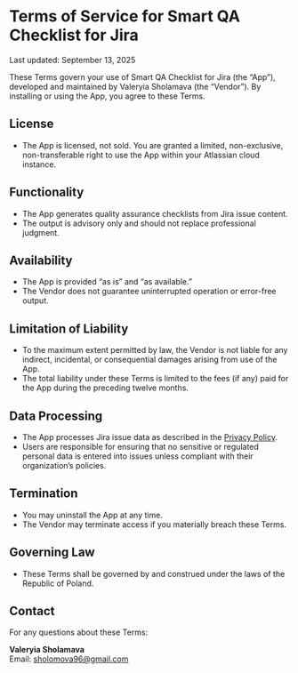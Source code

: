 # Terms of Service for Smart QA Checklist for Jira

Last updated: September 13, 2025

These Terms govern your use of Smart QA Checklist for Jira (the “App”), developed and maintained by Valeryia Sholamava (the “Vendor”). By installing or using the App, you agree to these Terms.  

## License
- The App is licensed, not sold. You are granted a limited, non-exclusive, non-transferable right to use the App within your Atlassian cloud instance.  

## Functionality
- The App generates quality assurance checklists from Jira issue content.  
- The output is advisory only and should not replace professional judgment.  

## Availability
- The App is provided “as is” and “as available.”  
- The Vendor does not guarantee uninterrupted operation or error-free output.  

## Limitation of Liability
- To the maximum extent permitted by law, the Vendor is not liable for any indirect, incidental, or consequential damages arising from use of the App.  
- The total liability under these Terms is limited to the fees (if any) paid for the App during the preceding twelve months.  

## Data Processing
- The App processes Jira issue data as described in the [Privacy Policy](https://valeria20.github.io/qa-checklist-ai-docs/privacy-policy).  
- Users are responsible for ensuring that no sensitive or regulated personal data is entered into issues unless compliant with their organization’s policies.  

## Termination
- You may uninstall the App at any time.  
- The Vendor may terminate access if you materially breach these Terms.  

## Governing Law
- These Terms shall be governed by and construed under the laws of the Republic of Poland.  

## Contact
For any questions about these Terms:  

**Valeryia Sholamava**  
Email: sholomova96@gmail.com
